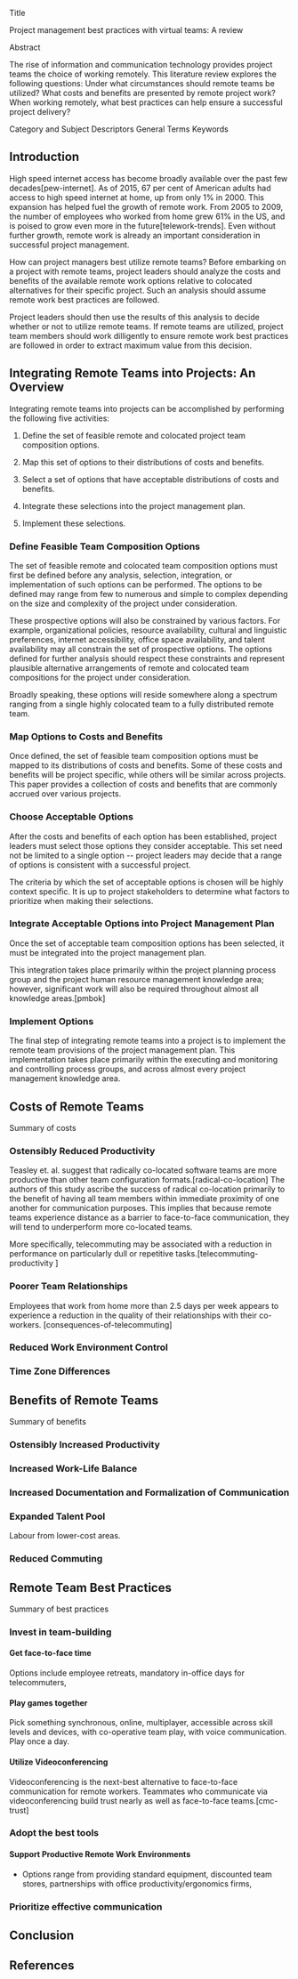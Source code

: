 Title

Project management best practices with virtual teams: A review

Abstract

The rise of information and communication technology provides project teams the choice of working remotely. This literature review explores the following questions: Under what circumstances should remote teams be utilized? What costs and benefits are presented by remote project work? When working remotely, what best practices can help ensure a successful project delivery?


Category and Subject Descriptors
General Terms
Keywords

## Introduction

High speed internet access has become broadly available over the past few decades[pew-internet]. As of 2015, 67 per cent of American adults had access to high speed internet at home, up from only 1% in 2000. This expansion has helped fuel the growth of remote work. From 2005 to 2009, the number of employees who worked from home grew 61% in the US, and is poised to grow even more in the future[telework-trends]. Even without further growth, remote work is already an important consideration in successful project management.

How can project managers best utilize remote teams? Before embarking on a project with remote teams, project leaders should analyze the costs and benefits of the available remote work options relative to colocated alternatives for their specific project. Such an analysis should assume remote work best practices are followed.

Project leaders should then use the results of this analysis to decide whether or not to utilize remote teams. If remote teams are utilized, project team members should work dilligently to ensure remote work best practices are followed in order to extract maximum value from this decision.

## Integrating Remote Teams into Projects: An Overview

Integrating remote teams into projects can be accomplished by performing the following five activities:

  1. Define the set of feasible remote and colocated project team composition options. 

  2. Map this set of options to their distributions of costs and benefits.

  3. Select a set of options that have acceptable distributions of costs and benefits.

  4. Integrate these selections into the project management plan.

  5. Implement these selections.

### Define Feasible Team Composition Options

The set of feasible remote and colocated team composition options must first be defined before any analysis, selection, integration, or implementation of such options can be performed. The options to be defined may range from few to numerous and simple to complex depending on the size and complexity of the project under consideration.

These prospective options will also be constrained by various factors. For example, organizational policies, resource availability, cultural and linguistic preferences, internet accessibility, office space availability, and talent availability may all constrain the set of prospective options. The options defined for further analysis should respect these constraints and represent plausible alternative arrangements of remote and colocated team compositions for the project under consideration.

Broadly speaking, these options will reside somewhere along a spectrum ranging from a single highly colocated team to a fully distributed remote team.

### Map Options to Costs and Benefits

Once defined, the set of feasible team composition options must be mapped to its distributions of costs and benefits. Some of these costs and benefits will be project specific, while others will be similar across projects. This paper provides a collection of costs and benefits that are commonly accrued over various projects.

### Choose Acceptable Options

After the costs and benefits of each option has been established, project leaders must select those options they consider acceptable. This set need not be limited to a single option -- project leaders may decide that a range of options is consistent with a successful project.

The criteria by which the set of acceptable options is chosen will be highly context specific. It is up to project stakeholders to determine what factors to prioritize when making their selections.

### Integrate Acceptable Options into Project Management Plan

Once the set of acceptable team composition options has been selected, it must be integrated into the project management plan. 

This integration takes place primarily within the project planning process group and the project human resource management knowledge area; however, significant work will also be required throughout almost all knowledge areas.[pmbok]

### Implement Options

The final step of integrating remote teams into a project is to implement the remote team provisions of the project management plan. This implementation takes place primarily within the executing and monitoring and controlling process groups, and across almost every project management knowledge area.

## Costs of Remote Teams

Summary of costs

### Ostensibly Reduced Productivity

Teasley et. al. suggest that radically co-located software teams are more productive than other team configuration formats.[radical-co-location] The authors of this study ascribe the success of radical co-location primarily to the benefit of having all team members within immediate proximity of one another for communication purposes. This implies that because remote teams experience distance as a barrier to face-to-face communication, they will tend to underperform more co-located teams.

More specifically, telecommuting may be associated with a reduction in performance on particularly dull or repetitive tasks.[telecommuting-productivity ]

### Poorer Team Relationships

Employees that work from home more than 2.5 days per week appears to experience a reduction in the quality of their relationships with their co-workers. [consequences-of-telecommuting] 

### Reduced Work Environment Control
### Time Zone Differences

## Benefits of Remote Teams

Summary of benefits

### Ostensibly Increased Productivity
### Increased Work-Life Balance
### Increased Documentation and Formalization of Communication
### Expanded Talent Pool

Labour from lower-cost areas.

### Reduced Commuting

## Remote Team Best Practices

Summary of best practices

### Invest in team-building
#### Get face-to-face time

Options include employee retreats, mandatory in-office days for telecommuters, 

#### Play games together
Pick something synchronous, online, multiplayer, accessible across skill levels and devices, with co-operative team play, with voice communication. Play once a day.

#### Utilize Videoconferencing

Videoconferencing is the next-best alternative to face-to-face communication for remote workers. Teammates who communicate via videoconferencing build trust nearly as well as face-to-face teams.[cmc-trust]

### Adopt the best tools
#### Support Productive Remote Work Environments
 - Options range from providing standard equipment, discounted team stores, partnerships with office productivity/ergonomics firms, 
### Prioritize effective communication

## Conclusion

## References
